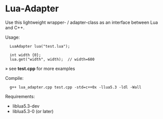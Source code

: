 # Lua-Adapter
Use this lightweight wrapper- / adapter-class as an interface between Lua and C++.

Usage:

      LuaAdapter lua("test.lua");      
      
      int width {0};
      lua.get("width", width);  // width=600
» see **test.cpp** for more examples

Compile: 
      
      g++ lua_adapter.cpp test.cpp -std=c++0x -llua5.3 -ldl -Wall



Requirements:
- liblua5.3-dev
- liblua5.3-0 (or later)


